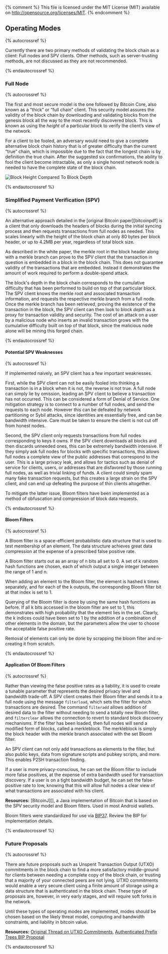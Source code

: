 {% comment %}
This file is licensed under the MIT License (MIT) available on
http://opensource.org/licenses/MIT.
{% endcomment %}

## Operating Modes

{% autocrossref %}

Currently there are two primary methods of validating the block chain as a client: Full nodes and SPV clients. Other methods, such as server-trusting methods, are not discussed as they are not recommended.

{% endautocrossref %}

### Full Node

{% autocrossref %}

The first and most secure model is the one followed by Bitcoin Core, also known as a “thick” or “full chain” client. This security model assures the validity of the block chain by downloading and validating blocks from the genesis block all the way to the most recently discovered block. This is known as using the *height* of a particular block to verify the client’s view of the network. 

For a client to be fooled, an adversary would need to give a complete alternative block chain history that is of greater difficulty than the current “true” chain, which is impossible due to the fact that the longest chain is by definition the true chain. After the suggested six confirmations, the ability to fool the client become intractable, as only a single honest network node is needed to have the complete state of the block chain. 

![Block Height Compared To Block Depth](/img/dev/en-block-height-vs-depth.svg)

{% endautocrossref %}

### Simplified Payment Verification (SPV)

{% autocrossref %}

An alternative approach detailed in the [original Bitcoin paper][bitcoinpdf] is a client that only downloads the headers of blocks during the initial syncing process and then requests transactions from full nodes as needed. This scales linearly with the height of the block chain at only 80 bytes per block header, or up to 4.2MB per year, regardless of total block size. 

As described in the white paper, the merkle root in the block header along with a merkle branch can prove to the SPV client that the transaction in question is embedded in a block in the block chain. This does not guarantee validity of the transactions that are embedded. Instead it demonstrates the amount of work required to perform a double-spend attack. 

The block's depth in the block chain corresponds to the cumulative difficulty that has been performed to build on top of that particular block. The SPV client knows the merkle root and associated transaction information, and requests the respective merkle branch from a full node. Once the merkle branch has been retrieved, proving the existence of the transaction in the block, the SPV client can then look to block *depth* as a proxy for transaction validity and security. The cost of an attack on a user by a malicious node who inserts an invalid transaction grows with the cumulative difficulty built on top of that block, since the malicious node alone will be mining this forged chain. 

{% endautocrossref %}

#### Potential SPV Weaknesses

{% autocrossref %}

If implemented naively, an SPV client has a few important weaknesses. 

First, while the SPV client can not be easily fooled into thinking a transaction is in a block when it is not, the reverse is not true. A full node can simply lie by omission, leading an SPV client to believe a transaction has not occurred. This can be considered a form of Denial of Service. One mitigation strategy is to connect to a number of full nodes, and send the requests to each node. However this can be defeated by network partitioning or Sybil attacks, since identities are essentially free, and can be bandwidth intensive. Care must be taken to ensure the client is not cut off from honest nodes.

Second, the SPV client only requests transactions from full nodes corresponding to keys it owns. If the SPV client downloads all blocks and then discards unneeded ones, this can be extremely bandwidth intensive. If they simply ask full nodes for blocks with specific transactions, this allows full nodes a complete view of the public addresses that correspond to the user. This is a large privacy leak, and allows for tactics such as denial of service for clients, users, or addresses that are disfavored by those running full nodes, as well as trivial linking of funds. A client could simply spam many fake transaction requests, but this creates a large strain on the SPV client, and can end up defeating the purpose of thin clients altogether. 

To mitigate the latter issue, Bloom filters have been implemented as a method of obfuscation and compression of block data requests. 

{% endautocrossref %}

#### Bloom Filters

{% autocrossref %}

A Bloom filter is a space-efficient probabilistic data structure that is used to test membership of an element. The data structure achieves great data compression at the expense of a prescribed false positive rate. 

A Bloom filter starts out as an array of n bits all set to 0. A set of k random hash functions are chosen, each of which output<!--noref--> a single integer between the range of 1 and n.

When adding an element to the Bloom filter, the element is hashed k times separately, and for each of the k outputs<!--noref-->, the corresponding Bloom filter bit at that index is set to 1. 

<!-- Add picture here from wikipedia to explain the bits -->

Querying of the Bloom filter is done by using the same hash functions as before. If all k bits accessed in the bloom filter are set to 1, this demonstrates with high probability that the element lies in the set. Clearly, the k indices could have been set to 1 by the addition of a combination of other elements in the domain, but the parameters allow the user to choose the acceptable false positive rate. 

Removal of elements can only be done by scrapping the bloom filter and re-creating it from scratch.

{% endautocrossref %}

#### Application Of Bloom Filters 

{% autocrossref %}

Rather than viewing the false positive rates as a liability, it is used to create a tunable parameter that represents the desired privacy level and bandwidth trade-off. A SPV client creates their Bloom filter and sends it to a full node using the message `filterload`, which sets the filter for which transactions are desired. The command `filteradd` allows addition of desired data to the filter without needing to send a totally new Bloom filter, and `filterclear` allows the connection to revert to standard block discovery mechanisms. If the filter has been loaded, then full nodes will send a modified form of blocks, called a merkleblock. The merkleblock is simply the block header with the merkle branch associated with the set Bloom filter. 

An SPV client can not only add transactions as elements to the filter, but also public keys, data from signature
scripts and pubkey scripts, and more. This enables P2SH transaction finding.

If a user is more privacy-conscious, he can set the Bloom filter to include more false positives, at the expense of extra bandwidth used for transaction discovery. If a user is on a tight bandwidth budget, he can set the false-positive rate to low, knowing that this will allow full nodes a clear view of what transactions are associated with his client. 

**Resources:** [BitcoinJ][], a Java implementation of Bitcoin that is based on the SPV security model and Bloom filters. Used in most Android wallets.

Bloom filters were standardized for use via [BIP37](https://github.com/bitcoin/bips/blob/master/bip-0037.mediawiki). Review the BIP for implementation details.

{% endautocrossref %}

### Future Proposals 

{% autocrossref %}

There are future proposals such as Unspent Transaction Output (UTXO) commitments in the block chain to find a more satisfactory middle-ground for clients between needing a complete copy of the block chain, or trusting that a majority of your connected peers are not lying. UTXO commitments would enable a very secure client using a finite amount of storage using a data structure that is authenticated in the block chain. These type of proposals are, however, in very early stages, and will require soft forks in the network.

Until these types of operating modes are implemented, modes should be chosen based on the likely threat model, computing and bandwidth constraints, and liability in bitcoin value.

**Resources:** [Original Thread on UTXO Commitments](https://bitcointalk.org/index.php?topic=88208.0), [Authenticated Prefix Trees BIP Proposal](https://github.com/maaku/bips/blob/master/drafts/auth-trie.mediawiki)

{% endautocrossref %}
